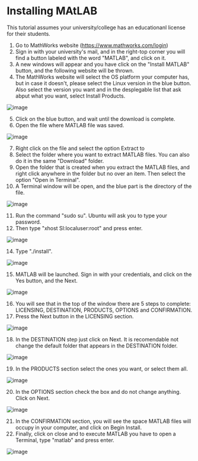 # Installing MAtLAB
This tutorial assumes your university/college has an educationanl license for their students.

  1. Go to MathWorks website (https://www.mathworks.com/login)
  2. Sign in with your university's mail, and in the right-top corner you will find a button labeled with the word "MATLAB", and click on it. 
  3. A new windows will appear and you have click on the "Install MATLAB" button, and the following website will be thrown.
  4. The MathWorks website will select the OS platform your computer has, but in case it doesn't, please select the Linux version in the blue button. Also select the version you want and in the desplegable list that ask abput what you want, select Install Products.

![image](https://github.com/0123gabriel/Ubuntu_ROS_Tutorial/assets/108648272/3a6eb081-450d-40c2-8135-980d816a7ad0)

  5. Click on the blue button, and wait until the download is complete.
  6. Open the file where MATLAB file was saved.

![image](https://github.com/0123gabriel/Ubuntu_ROS_Tutorial/assets/108648272/8dde1231-f9b5-486d-88a1-78096880726d)

  7. Right click on the file and select the option Extract to
  8. Select the folder where you want to extract MATLAB files. You can also do it in the same "Download" folder.
  9. Open the folder that is created when you extract the MATLAB files, and right click anywhere in the folder but no over an item. Then select the option "Open in Terminal".
  10. A Terminal window will be open, and the blue part is the directory of the file.

![image](https://github.com/0123gabriel/Ubuntu_ROS_Tutorial/assets/108648272/1da54381-fe3e-4223-b700-118850fb0e5e)

  11. Run the command "sudo su". Ubuntu will ask you to type your password.
  12. Then type "xhost SI:localuser:root" and press enter.

![image](https://github.com/0123gabriel/Ubuntu_ROS_Tutorial/assets/108648272/79e1e971-7548-4b8f-9803-300802201b26)

  14. Type "./install".

![image](https://github.com/0123gabriel/Ubuntu_ROS_Tutorial/assets/108648272/9386e749-7285-4a91-bde4-e93c3e4085aa)

  15. MATLAB will be launched. Sign in with your credentials, and click on the Yes button, and the Next.

![image](https://github.com/0123gabriel/Ubuntu_ROS_Tutorial/assets/108648272/eee428bf-5c54-47fb-8e33-d002dac1e6ce)

  16. You will see that in the top of the window there are 5 steps to complete: LICENSING, DESTINATION, PRODUCTS, OPTIONS and CONFIRMATION.
  17. Press the Next button in the LICENSING section.

![image](https://github.com/0123gabriel/Ubuntu_ROS_Tutorial/assets/108648272/ae498cc4-5e04-411a-892e-0c6ab183c1f8)

  18. In the DESTINATION step just click on Next. It is recomendable not change the default folder that appears in the DESTINATION folder.

![image](https://github.com/0123gabriel/Ubuntu_ROS_Tutorial/assets/108648272/99135310-1c0b-4d41-9fc1-2d182d42415e)

  19. In the PRODUCTS section select the ones you want, or select them all.

![image](https://github.com/0123gabriel/Ubuntu_ROS_Tutorial/assets/108648272/ce97f668-e755-4e25-9c92-ac0ca830a026)

  20. In the OPTIONS section check the box and do not change anything. Click on Next.

![image](https://github.com/0123gabriel/Ubuntu_ROS_Tutorial/assets/108648272/633626ea-9a74-405d-948e-8d9ce197aaae)

  21. In the CONFIRMATION section, you will see the space MATLAB files will occupy in your computer, and click on Begin Install.
  22. Finally, click on close and to execute MATLAB you have to open a Terminal, type "matlab" and press enter. 

 ![image](https://github.com/0123gabriel/Ubuntu_ROS_Tutorial/assets/108648272/2c40d9ce-94b1-4bf9-ba76-fb1cb413cc2b)

